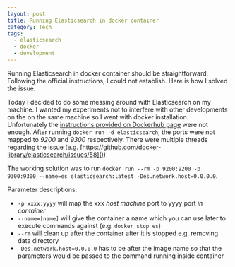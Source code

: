 ```yaml
---
layout: post
title: Running Elasticsearch in docker container
category: Tech
tags:
  - elasticsearch
  - docker
  - development
---
```


Running Elasticsearch in docker container should be straightforward, Following the official instructions, I could not establish. Here is how I solved the issue.

Today I decided to do some messing around with Elasticsearch on my machine. I wanted my experiments not to interfere with other developments on the on the same machine so I went with docker installation. Unfortunately the [instructions provided on Dockerhub page](https://hub.docker.com/_/elasticsearch/) were not enough. After running `docker run -d elasticsearch`, the ports were not mapped to *9200* and *9300* respectively. There were multiple threads regarding the issue (e.g. [https://github.com/docker-library/elasticsearch/issues/58]())

The working solution was to run `docker run --rm -p 9200:9200 -p 9300:9300 --name=es elasticsearch:latest -Des.network.host=0.0.0.0`.

Parameter descriptions:

  - `-p xxxx:yyyy` will map the xxx *host machine* port to yyyy port *in container*
  - `--name=[name]` will give the container a name which you can use later to execute commands against (e.g. `docker stop es`)
  - `--rm` will clean up after the container after it is stopped e.g. removing data directory
  - `-Des.network.host=0.0.0.0` has to be after the image name so that the parameters would be passed to the command running inside container
